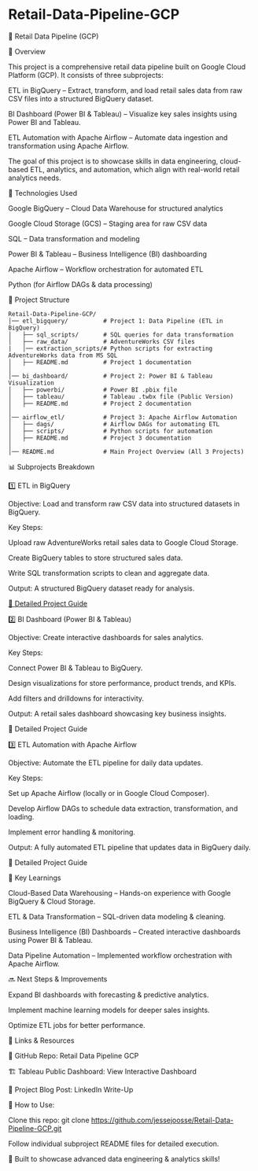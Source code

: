 # Retail-Data-Pipeline-GCP

🚀 Retail Data Pipeline (GCP)

📌 Overview

This project is a comprehensive retail data pipeline built on Google Cloud Platform (GCP). It consists of three subprojects:

ETL in BigQuery – Extract, transform, and load retail sales data from raw CSV files into a structured BigQuery dataset.

BI Dashboard (Power BI & Tableau) – Visualize key sales insights using Power BI and Tableau.

ETL Automation with Apache Airflow – Automate data ingestion and transformation using Apache Airflow.

The goal of this project is to showcase skills in data engineering, cloud-based ETL, analytics, and automation, which align with real-world retail analytics needs.

🔧 Technologies Used

Google BigQuery – Cloud Data Warehouse for structured analytics

Google Cloud Storage (GCS) – Staging area for raw CSV data

SQL – Data transformation and modeling

Power BI & Tableau – Business Intelligence (BI) dashboarding

Apache Airflow – Workflow orchestration for automated ETL

Python (for Airflow DAGs & data processing)

📂 Project Structure
```
Retail-Data-Pipeline-GCP/
│── etl_bigquery/          # Project 1: Data Pipeline (ETL in BigQuery)
│   ├── sql_scripts/       # SQL queries for data transformation
│   ├── raw_data/          # AdventureWorks CSV files
|   │── extraction_scripts/# Python scripts for extracting AdventureWorks data from MS SQL
│   ├── README.md          # Project 1 documentation
│
│── bi_dashboard/          # Project 2: Power BI & Tableau Visualization
│   ├── powerbi/           # Power BI .pbix file
│   ├── tableau/           # Tableau .twbx file (Public Version)
│   ├── README.md          # Project 2 documentation
│
│── airflow_etl/           # Project 3: Apache Airflow Automation
│   ├── dags/              # Airflow DAGs for automating ETL
│   ├── scripts/           # Python scripts for automation
│   ├── README.md          # Project 3 documentation
│
│── README.md              # Main Project Overview (All 3 Projects)
```
📊 Subprojects Breakdown

1️⃣ ETL in BigQuery

Objective: Load and transform raw CSV data into structured datasets in BigQuery.

Key Steps:

Upload raw AdventureWorks retail sales data to Google Cloud Storage.

Create BigQuery tables to store structured sales data.

Write SQL transformation scripts to clean and aggregate data.

Output: A structured BigQuery dataset ready for analysis.

[🔗 Detailed Project Guide](./etl_bigquery/README.md)

2️⃣ BI Dashboard (Power BI & Tableau)

Objective: Create interactive dashboards for sales analytics.

Key Steps:

Connect Power BI & Tableau to BigQuery.

Design visualizations for store performance, product trends, and KPIs.

Add filters and drilldowns for interactivity.

Output: A retail sales dashboard showcasing key business insights.

🔗 Detailed Project Guide

3️⃣ ETL Automation with Apache Airflow

Objective: Automate the ETL pipeline for daily data updates.

Key Steps:

Set up Apache Airflow (locally or in Google Cloud Composer).

Develop Airflow DAGs to schedule data extraction, transformation, and loading.

Implement error handling & monitoring.

Output: A fully automated ETL pipeline that updates data in BigQuery daily.

🔗 Detailed Project Guide

🚀 Key Learnings

Cloud-Based Data Warehousing – Hands-on experience with Google BigQuery & Cloud Storage.

ETL & Data Transformation – SQL-driven data modeling & cleaning.

Business Intelligence (BI) Dashboards – Created interactive dashboards using Power BI & Tableau.

Data Pipeline Automation – Implemented workflow orchestration with Apache Airflow.

🔜 Next Steps & Improvements

Expand BI dashboards with forecasting & predictive analytics.

Implement machine learning models for deeper sales insights.

Optimize ETL jobs for better performance.

🔗 Links & Resources

📂 GitHub Repo: Retail Data Pipeline GCP

🏗 Tableau Public Dashboard: View Interactive Dashboard

📄 Project Blog Post: LinkedIn Write-Up

📌 How to Use:

Clone this repo: git clone https://github.com/jessejoosse/Retail-Data-Pipeline-GCP.git

Follow individual subproject README files for detailed execution.

🚀 Built to showcase advanced data engineering & analytics skills!


